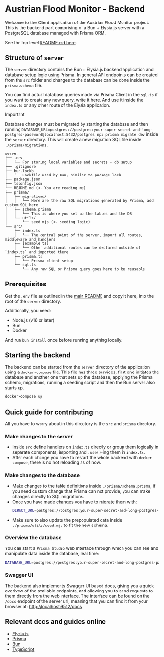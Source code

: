 # Austrian Flood Monitor - Backend

Welcome to the Client application of the Austrian Flood Monitor project. This is the backend part comprising of a Bun + Elysia.js server with a PostgreSQL database managed with Prisma ORM.

See the top level [README.md here](../README.md).

## Structure of `server`

The `server` directory contains the Bun + Elysia.js backend application and database setup logic using Prisma. In general API endpoints can be created from the `src` folder and changes to the database can be done inside the `prisma.schema` file.

You can find actual database queries made via Prisma Client in the `sql.ts` if you want to create any new query, write it here. And use it inside the `index.ts` or any other route of the Elysia application.

> [!IMPORTANT]  
> Database changes must be migrated by starting the database and then running `DATABASE_URL=postgres://postgres:your-super-secret-and-long-postgres-password@localhost:5432/postgres npx prisma migrate dev` inside the `server` directory. This will create a new migration SQL file inside `./prisma/migrations`.

```plaintext
server
├── .env
│   └── For storing local variables and secrets - db setup
├── .gitignore
├── bun.lockb
│   └── Lockfile used by Bun, similar to package lock
├── package.json
├── tsconfig.json
└── README.md (<- You are reading me)
├── prisma/
│   ├── migrations/
│   │   └── Here are the raw SQL migrations generated by Prisma, add custom SQL here
│   ├── schema.prisma
│   │   └── This is where you set up the tables and the DB
│   └── utils/
│       └── seed.mjs (<- seeding logic)
└── src/
    ├── index.ts
    │   └── The central point of the server, import all routes, middleware and handlers
    ├── [example.ts]
    │   └── Other additional routes can be declared outside of `index.ts` and imported there
    ├── prisma.ts
    │   └── Prisma client setup
    └── sql.ts
        └── Any raw SQL or Prisma query goes here to be reusable
```

## Prerequisites

Get the `.env` file as outlined in the [main README](../README.md) and copy it here, into the root of the `server` directory.

Additionally, you need:
- Node.js (v16 or later)
- Bun
- Docker

And run `bun install` once before running anything locally.

## Starting the backend

The backend can be started from the `server` directory of the application using a `docker-compose` file. This file has three services, first one initiates the database and another one that sets up the database, applying the Prisma schema, migrations, running a seeding script and then the Bun server also starts up.

```sh
docker-compose up
```

## Quick guide for contributing

All you have to worry about in this directory is the `src` and `prisma` directory.

### Make changes to the server

- Inside `src` define handlers on `index.ts` directly or group them logically in separate components, importing and `.use()`-ing them in `index.ts`.
- After each change you have to restart the whole backend with `docker compose`, there is no hot reloading as of now.

### Make changes to the database

- Make changes to the table definitions inside `./prisma/schema.prisma`, if you need custom change that Prisma can not provide, you can make changes directly to SQL migrations.
- Once you have made changes you have to migrate them with: 
    ```sh
    DIRECT_URL=postgres://postgres:your-super-secret-and-long-postgres-password@localhost:5432/postgres npx prisma migrate dev
    ```
- Make sure to also update the prepopulated data inside `./prisma/utils/seed.mjs` to fit the new schema.

### Overview the database

You can start a `Prisma Studio` web interface through which you can see and manipulate data inside the database, real time:

```sh
DATABASE_URL=postgres://postgres:your-super-secret-and-long-postgres-password@localhost:5432/postgres npx prisma studio
```

### Swagger UI

The backend also implements Swagger UI based docs, giving you a quick overivew of the available endpoints, and allowing you to send requests to them directly from the web interface. The interface can be found on the `/docs` endpoint of the server url, meaning that you can find it from your browser at:
[http://localhost:9512/docs](http://localhost:9512/docs)

## Relevant docs and guides online

- [Elysia.js](https://elysiajs.com/integrations/cheat-sheet.html)
- [Prisma](https://www.prisma.io/docs/orm)
- [Bun](https://bun.sh/docs)
- [TypeScript](https://www.typescriptlang.org/docs/)